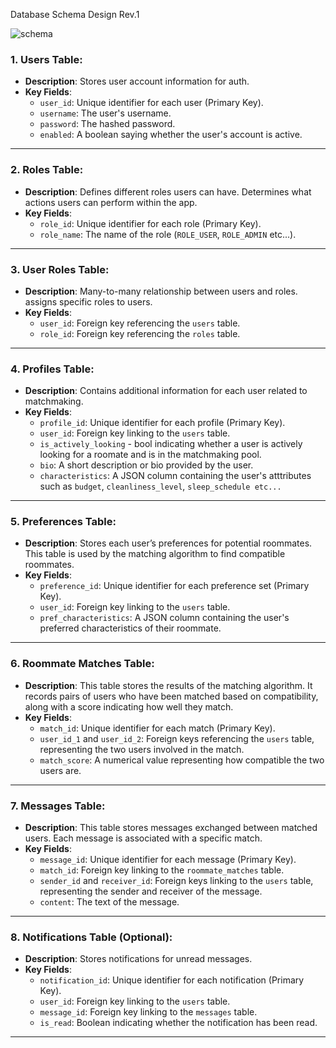 Database Schema Design Rev.1

![schema](/images/roomate-matcher-schema.png)

### **1. Users Table**:
- **Description**: Stores user account information for auth.
- **Key Fields**:
  - `user_id`: Unique identifier for each user (Primary Key).
  - `username`: The user's username.
  - `password`: The hashed password.
  - `enabled`: A boolean saying whether the user's account is active.
  
---

### **2. Roles Table**:
- **Description**: Defines different roles users can have. Determines what actions users can perform within the app.
- **Key Fields**:
  - `role_id`: Unique identifier for each role (Primary Key).
  - `role_name`: The name of the role (`ROLE_USER`, `ROLE_ADMIN` etc...).

---

### **3. User Roles Table**:
- **Description**: Many-to-many relationship between users and roles. assigns specific roles to users.
- **Key Fields**:
  - `user_id`: Foreign key referencing the `users` table.
  - `role_id`: Foreign key referencing the `roles` table.

---

### **4. Profiles Table**:
- **Description**: Contains additional information for each user related to matchmaking.
- **Key Fields**:
  - `profile_id`: Unique identifier for each profile (Primary Key).
  - `user_id`: Foreign key linking to the `users` table.
  - `is_actively_looking` - bool indicating whether a user is actively looking for a roomate and is in the matchmaking pool.  
  - `bio`: A short description or bio provided by the user.
  - `characteristics`: A JSON column containing the user's atttributes such as `budget`, `cleanliness_level`, `sleep_schedule etc...`

---

### **5. Preferences Table**:
- **Description**: Stores each user’s preferences for potential roommates. This table is used by the matching algorithm to find compatible roommates.
- **Key Fields**:
  - `preference_id`: Unique identifier for each preference set (Primary Key).
  - `user_id`: Foreign key linking to the `users` table.
  - `pref_characteristics`: A JSON column containing the user's preferred characteristics of their roommate.


---

### **6. Roommate Matches Table**:
- **Description**: This table stores the results of the matching algorithm. It records pairs of users who have been matched based on compatibility, along with a score indicating how well they match.
- **Key Fields**:
  - `match_id`: Unique identifier for each match (Primary Key).
  - `user_id_1` and `user_id_2`: Foreign keys referencing the `users` table, representing the two users involved in the match.
  - `match_score`: A numerical value representing how compatible the two users are.

---

### **7. Messages Table**:
- **Description**: This table stores messages exchanged between matched users. Each message is associated with a specific match.
- **Key Fields**:
  - `message_id`: Unique identifier for each message (Primary Key).
  - `match_id`: Foreign key linking to the `roommate_matches` table.
  - `sender_id` and `receiver_id`: Foreign keys linking to the `users` table, representing the sender and receiver of the message.
  - `content`: The text of the message.


---

### **8. Notifications Table (Optional)**:
- **Description**: Stores notifications for unread messages.
- **Key Fields**:
  - `notification_id`: Unique identifier for each notification (Primary Key).
  - `user_id`: Foreign key linking to the `users` table.
  - `message_id`: Foreign key linking to the `messages` table.
  - `is_read`: Boolean indicating whether the notification has been read.

---
